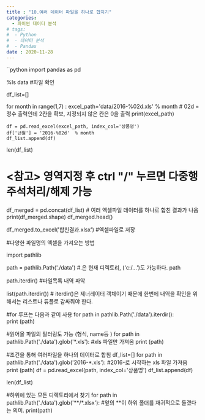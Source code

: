 ```yaml
---
title : "10.여러 데이터 파일을 하나로 합치기"
categories:
  - 파이썬 데이터 분석
# tags:
#  - Python
#  - 데이터 분석
#  - Pandas
date : 2020-11-28
---
```



``python 
import pandas as pd 

%ls data    #파일 확인

df_list=[]

for month in range(1,7) : 
    excel_path='data/2016-%02d.xls' % month      # 02d = 정수 출력인데 2칸을 확보, 지정되지 않은 칸은 0을 출력 
    print(excel_path)
    
    df = pd.read_excel(excel_path, index_col='상품명')        
    df['년월'] = '2016-%02d'  % month
    df_list.append(df)

len(df_list)

# <참고> 영역지정 후 ctrl "/" 누르면 다중행 주석처리/해제 가능

df_merged = pd.concat(df_list)         # 여러 엑셀파일 데이터를 하나로 합친 결과가 나옴
print(df_merged.shape)
df_merged.head() 

df_merged.to_excel('합친결과.xlsx')    #엑셀파일로 저장



#다양한 파일명의 엑셀을 가져오는 방법

import pathlib

path = pathlib.Path('./data')      #.은 현재 디렉토리, ('c:/...')도 가능하다.
path

path.iterdir()          #파일목록 내역 파악

list(path.iterdir())    # iterdir()은 제너레이터 객체이기 때문에 한번에 내역을 확인을 위해서는 리스트나 튜플로 감싸줘야 한다.

#for 루프는 다음과 같이 사용 
for path in pathlib.Path('./data').iterdir():     
    print (path) 

#읽어올 파일의 필터링도 가능 (형식, name등 ) 
for path in pathlib.Path('./data').glob('*.xls'):      #xls 파일만 가져옴
    print (path) 



#조건을 통해 여러파일을 하나의 데이터로 합침
df_list=[]
for path in pathlib.Path('./data').glob('2016-*.xls'):    #2016-로 시작하는 xls 파일 가져움
    print (path) 
    df = pd.read_excel(path, index_col='상품명')
    df_list.append(df)                                    
    
len(df_list)

#하위에 있는 모든 디렉토리에서 찾기
for path in pathlib.Path('./data').glob('**/*.xlsx'):        #앞의 **이 하위 폴더를 재귀적으로 돌겠다는 의미.
    print(path)


```
